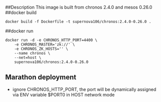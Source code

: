 ##Description
This image is built from chronos 2.4.0 and mesos 0.26.0
##docker build
```
docker build -f Dockerfile -t supernova106/chronos:2.4.0-0.26.0 .
```
##docker run
```
docker run -d -e CHRONOS_HTTP_PORT=4400 \
	-e CHRONOS_MASTER='zk://' \
	-e CHRONOS_ZK_HOSTS='' \
	--name chronos \
	--net=host \
	supernova106/chronos:2.4.0-0.26.0
```
## Marathon deployment
- ignore CHRONOS_HTTP_PORT, the port will be dynamically assigned via ENV variable $PORT0 in HOST network mode


